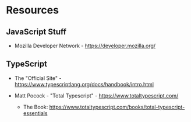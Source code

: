 # Resources
 
 
## JavaScript Stuff
 
- Mozilla Developer Network - https://developer.mozilla.org/
 
## TypeScript
- The "Official Site" - https://www.typescriptlang.org/docs/handbook/intro.html
 
- Matt Pocock - "Total Typescript" - https://www.totaltypescript.com/
    - The Book: https://www.totaltypescript.com/books/total-typescript-essentials